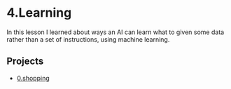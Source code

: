 # 4.Learning

In this lesson I learned about ways an AI can learn what to given some data rather than a set of instructions, using machine learning.

## Projects
  - [0.shopping](shopping/README.md)